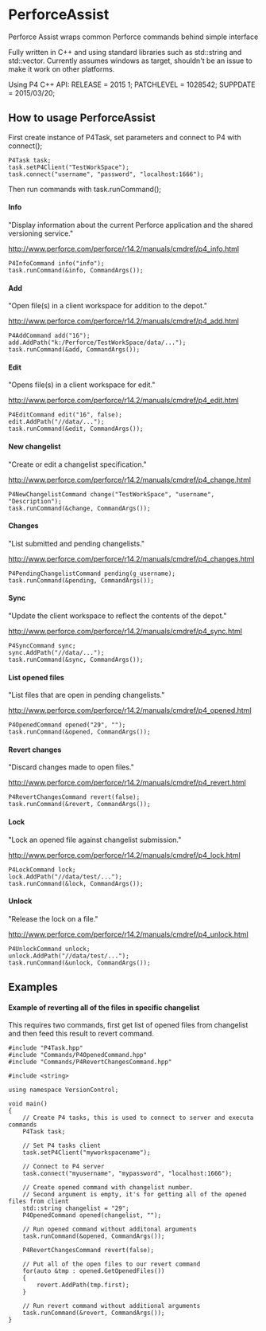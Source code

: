 # PerforceAssist
Perforce Assist wraps common Perforce commands behind simple interface

Fully written in C++ and using standard libraries such as std::string and std::vector. Currently assumes windows as target, shouldn't be an issue to make it work on other platforms.

Using P4 C++ API:
RELEASE = 2015 1;
PATCHLEVEL = 1028542;
SUPPDATE = 2015/03/20;

## How to usage PerforceAssist

First create instance of P4Task, set parameters and connect to P4 with connect();

	P4Task task;
	task.setP4Client("TestWorkSpace");
	task.connect("username", "password", "localhost:1666");
	
Then run commands with task.runCommand();

#### Info
"Display information about the current Perforce application and the shared versioning service."

http://www.perforce.com/perforce/r14.2/manuals/cmdref/p4_info.html

	P4InfoCommand info("info");
	task.runCommand(&info, CommandArgs());

#### Add
"Open file(s) in a client workspace for addition to the depot."

http://www.perforce.com/perforce/r14.2/manuals/cmdref/p4_add.html

	P4AddCommand add("16");
	add.AddPath("k:/Perforce/TestWorkSpace/data/...");
	task.runCommand(&add, CommandArgs());

#### Edit
"Opens file(s) in a client workspace for edit."

http://www.perforce.com/perforce/r14.2/manuals/cmdref/p4_edit.html

	P4EditCommand edit("16", false);
	edit.AddPath("//data/...");
	task.runCommand(&edit, CommandArgs());

#### New changelist
"Create or edit a changelist specification."

http://www.perforce.com/perforce/r14.2/manuals/cmdref/p4_change.html

	P4NewChangelistCommand change("TestWorkSpace", "username", "Description");
	task.runCommand(&change, CommandArgs());

#### Changes
"List submitted and pending changelists."

http://www.perforce.com/perforce/r14.2/manuals/cmdref/p4_changes.html

	P4PendingChangelistCommand pending(g_username);
	task.runCommand(&pending, CommandArgs());

#### Sync
"Update the client workspace to reflect the contents of the depot."

http://www.perforce.com/perforce/r14.2/manuals/cmdref/p4_sync.html

	P4SyncCommand sync;
	sync.AddPath("//data/...");
	task.runCommand(&sync, CommandArgs());

#### List opened files
"List files that are open in pending changelists."

http://www.perforce.com/perforce/r14.2/manuals/cmdref/p4_opened.html

	P4OpenedCommand opened("29", "");
	task.runCommand(&opened, CommandArgs());

#### Revert changes
"Discard changes made to open files."

http://www.perforce.com/perforce/r14.2/manuals/cmdref/p4_revert.html

	P4RevertChangesCommand revert(false);
	task.runCommand(&revert, CommandArgs());

#### Lock
"Lock an opened file against changelist submission."

http://www.perforce.com/perforce/r14.2/manuals/cmdref/p4_lock.html

	P4LockCommand lock;
	lock.AddPath("//data/test/...");
	task.runCommand(&lock, CommandArgs());

#### Unlock
"Release the lock on a file."

http://www.perforce.com/perforce/r14.2/manuals/cmdref/p4_unlock.html

	P4UnlockCommand unlock;
	unlock.AddPath("//data/test/...");
	task.runCommand(&unlock, CommandArgs());
	
## Examples

#### Example of reverting all of the files in specific changelist

This requires two commands, first get list of opened files from changelist and then feed this result to revert command.

	#include "P4Task.hpp"
	#include "Commands/P4OpenedCommand.hpp"
	#include "Commands/P4RevertChangesCommand.hpp"
	
	#include <string>
	
	using namespace VersionControl;
	
	void main()
	{
		// Create P4 tasks, this is used to connect to server and executa commands
		P4Task task;
		
		// Set P4 tasks client
		task.setP4Client("myworkspacename");
		
		// Connect to P4 server
		task.connect("myusername", "mypassword", "localhost:1666");
		
		// Create opened command with changelist number.
		// Second argument is empty, it's for getting all of the opened files from client
		std::string changelist = "29";
		P4OpenedCommand opened(changelist, "");
		
		// Run opened command without additonal arguments
		task.runCommand(&opened, CommandArgs());
		
		P4RevertChangesCommand revert(false);
		
		// Put all of the open files to our revert command
		for(auto &tmp : opened.GetOpenedFiles())
		{
			revert.AddPath(tmp.first);
		}
		
		// Run revert command without additional arguments
		task.runCommand(&revert, CommandArgs());
	}
